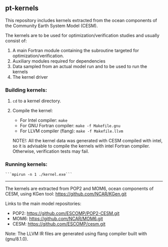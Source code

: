 ## pt-kernels

This repository includes kernels extracted from the ocean components of the Community Earth System Model (CESM).

The kernels are to be used for optimization/verification studies and usually consist of:
 1. A main Fortran module containing the subroutine targeted for optimization/verification.
 2. Auxiliary modules required for dependencies
 3. Data sampled from an actual model run and to be used to run the kernels
 4. The kernel driver

### Building kernels:
 1. ```cd``` to a kernel directory.
 2. Compile the kernel:
    - For Intel compiler:
    ```make``` 
    - For GNU Fortran compiler:
    ```make -f Makefile.gnu```
    - For LLVM compiler (flang):
    ```make -f Makefile.llvm```

	NOTE!: All the kernel data was generated with CESM compiled with intel,
				 so it is advisable to compile the kernels with intel Fortran
				 compiler. Otherwise, verification tests may fail.

### Running kernels:
	```mpirun -n 1 ./kernel.exe```

------

The kernels are extracted from POP2 and MOM6, ocean components of CESM, using KGen tool:
https://github.com/NCAR/KGen.git

Links to the main model repositories:
 - POP2: https://github.com/ESCOMP/POP2-CESM.git
 - MOM6: https://github.com/NCAR/MOM6.git
 - CESM: https://github.com/ESCOMP/cesm.git

Note: The LLVM IR files are generated using flang compiler built with (gnu/8.1.0).
